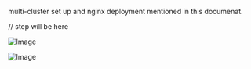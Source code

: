 multi-cluster set up and nginx deployment mentioned in this documenat.


// step will be here 

![Image](https://github.com/user-attachments/assets/81a6acdf-25d1-4f20-bfe1-7fa524c7aa2c)

![Image](https://github.com/user-attachments/assets/4f2d548d-762c-4d93-ac66-9064be492d17)
